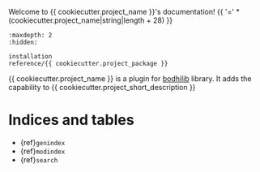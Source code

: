 Welcome to {{ cookiecutter.project_name }}'s documentation!
{{ '=' * (cookiecutter.project_name|string|length + 28) }}

```{toctree}
:maxdepth: 2
:hidden:

installation
reference/{{ cookiecutter.project_package }}
```

{{ cookiecutter.project_name }} is a plugin for [bodhilib](https://github.com/bodhisearch/bodhilib) library. It adds the capability to {{ cookiecutter.project_short_description }}

# Indices and tables

- {ref}`genindex`
- {ref}`modindex`
- {ref}`search`
